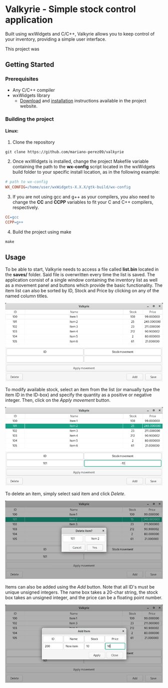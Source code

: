 # Valkyrie - Simple stock control application
Built using wxWidgets and C/C++, Valkyrie allows you to keep control of your inventory, providing a simple user interface.

This project was 

## Getting Started

### Prerequisites
* Any C/C++ compiler
* wxWidgets library
    - [Download](https://www.wxwidgets.org/downloads/) and [installation](https://wiki.wxwidgets.org/Install) instructions available in the project website.

### Building the project
#### Linux:
1. Clone the repository
```
git clone https://github.com/mariano-perez09/valkyrie
```
2. Once wxWidgets is installed, change the project Makefile variable containing the path to the **wx-config** script located in the wxWidgets build folder to your specific install location, as in the following example:
```makefile
# path to wx-config
WX_CONFIG=/home/user/wxWidgets-X.X.X/gtk-build/wx-config
```
3. If you are not using gcc and g++ as your compilers, you also need to change the **CC** and **CCPP** variables to fit your C and C++ compilers, respectively.
```makefile
CC=gcc
CCPP=g++
```
4. Build the project using make
```
make
``` 

## Usage

To be able to start, Valkyrie needs to access a file called **list.bin** located in the **saves/** folder. Said file is overwritten every time the list is saved. The application consist of a single window containing the inventory list as well as a movement panel and buttons which provide the basic functionality. The item list can also be sorted by ID, Stock and Price by clicking on any of the named column titles.

![Main window](img/main.png)

To modify available stock, select an item from the list (or manually type the item ID in the ID-box) and specify the quantity as a positive or negative integer. Then, click on the *Apply movement* button.

![Stock movement](img/movement.png)

To delete an item, simply select said item and click *Delete*.

![Delete item](img/delete.png)

Items can also be added using the *Add* button. Note that all ID's must be unique unsigned integers. The name box takes a 20-char string, the stock box takes an unsigned integer, and the price can be a floating point number.

![Add item](img/add.png)
